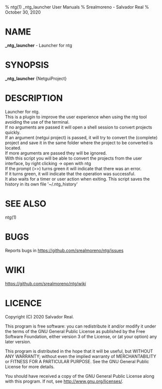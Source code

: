 % ntg(1) _ntg_launcher User Manuals
% Srealmoreno - Salvador Real
% October 30, 2020

# NAME

**_ntg_launcher** - Launcher for ntg

# SYNOPSIS

**_ntg_launcher** {NetguiProject}

# DESCRIPTION

Launcher for ntg.  
This is a plugin to improve the user experience when using the ntg tool avoiding the use of the terminal.  
If no arguments are passed it will open a shell session to convert projects quickly.  
If an argument (netgui project) is passed, it will try to convert the (complete) project and save it in the same folder where the project to be converted is located.  
If more arguments are passed they will be ignored.  
With this script you will be able to convert the projects from the user interface, by right clicking -> open with ntg  
If the prompt (>>) turns green it will indicate that there was an error.  
If it turns green, it will indicate that the operation was successful.  
It also waits for a timer or user action when exiting. This script saves the history in its own file '~/.ntg_history'

# SEE ALSO

ntg(1)

# BUGS

Reports bugs in <https://github.com/srealmoreno/ntg/issues>

# WIKI

<https://github.com/srealmoreno/ntg/wiki>

# LICENCE

Copyright (C) 2020 Salvador Real.

This program is free software: you can redistribute it and/or modify it under the terms of the GNU General Public License as published by the Free Software Foundation, either version 3 of the License, or (at your option) any later version.

This program is distributed in the hope that it will be useful, but WITHOUT ANY WARRANTY; without even the implied warranty of MERCHANTABILITY or FITNESS FOR A PARTICULAR PURPOSE. See the GNU General Public License for more details.

You should have received a copy of the GNU General Public License along with this program. If not, see <http://www.gnu.org/licenses/>.

